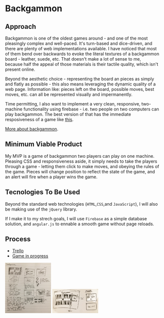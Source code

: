 # Backgammon

## Approach

Backgammon is one of the oldest games around - and one of the most pleasingly complex and well-paced. It's turn-based and dice-driven, and there are plenty of web implementations available. I have noticed that most of them bend over backwards to evoke the literal textures of a backgammon board - leather, suede, etc. That doesn't make a lot of sense to me, because half the appeal of those materials is their tactile quality, which isn't present online. 

Beyond the aesthetic choice - representing  the board an pieces as simply and flatly as possible - this also means leveraging the dynamic quality of a web page. Information like: pieces left on the board, possible moves, best moves, etc. can all be represented visually and impermanently.

Time permitting, I also want to implement a very clean, responsive, two-machine functionality using firebase - i.e. two people on two computers can play backgammon. The best version of that has the immediate resposiveness of a game like [this](https://tictactoekate.firebaseapp.com/).

[More about backgammon](https://en.wikipedia.org/wiki/Backgammon).

## Minimum Viable Product

My MVP is a game of backgammon two players can play on one machine. Pleasing CSS and responsiveness aside, it simply needs to take the players through a game - letting them click to make moves, and obeying the rules of the game. Pieces will change position to reflect the state of the game, and an alert will fire when a player wins the game.

## Tecnologies To Be Used

Beyond the standard web technologies (`HTML`,`CSS`,and `JavaScript`), I will also be making use of the `jQuery` library.

If I make it to my strech goals, I will use `Firebase` as a simple database solution, and `angular.js` to ennable a smooth game without page reloads.

## Process 

* [Trello](https://trello.com/b/TF5bGnYn/backgammon)
* [Game in progress](https://gnordhielm.github.io/backgammon/)

<img src="./assets/scratchwork.jpg" style="width: 150px;">
<img src="./assets/wireframes.jpg" style="width: 150px;">